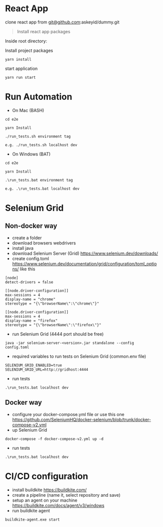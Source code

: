 # React App

clone react app from git@github.com:askeyid/dummy.git

> Install react app packages

Inside root directory:

Install project packages

`yarn install`

start application

`yarn run start`

# Run Automation

- On Mac (BASH)

````
cd e2e

yarn Install

./run_tests.sh environment tag

e.g. ./run_tests.sh localhost dev
````

- On Windows (BAT)

````
cd e2e

yarn Install

.\run_tests.bat environment tag

e.g. .\run_tests.bat localhost dev
````
# Selenium Grid
## Non-docker way
- create a folder
- download browsers webdrivers
- install java
- download Selenium Server (Grid) https://www.selenium.dev/downloads/
- create config.toml https://www.selenium.dev/documentation/grid/configuration/toml_options/ like this
````
[node]
detect-drivers = false

[[node.driver-configuration]]
max-sessions = 4
display-name = "chrome"
stereotype = "{\"browserName\":\"chrome\"}"

[[node.driver-configuration]]
max-sessions = 4
display-name = "firefox"
stereotype = "{\"browserName\":\"firefox\"}"
````
- run Selenium Grid (4444 port should be free)
````
java -jar selenium-server-<version>.jar standalone --config config.toml
````
- required variables to run tests on Selenium Grid (common.env file)
````
SELENIUM_GRID_ENABLED=true
SELENIUM_GRID_URL=http://gridhost:4444
````
- run tests
````
.\run_tests.bat localhost dev
````
## Docker way
- configure your docker-compose.yml file or use this one https://github.com/SeleniumHQ/docker-selenium/blob/trunk/docker-compose-v2.yml
- up Selenium Grid
````
docker-compose -f docker-compose-v2.yml up -d
````
- run tests
````
.\run_tests.bat localhost dev
````
# CI/CD configuration
- install buildkite https://buildkite.com/
- create a pipeline (name it, select repository and save)
- setup an agent on your machine https://buildkite.com/docs/agent/v3/windows
- run buildkite agent
````
buildkite-agent.exe start
````